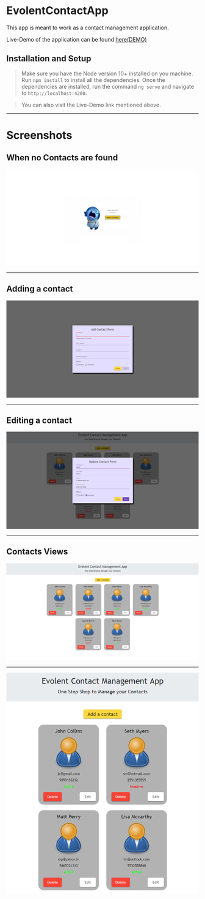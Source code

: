 # EvolentContactApp

This app is meant to work as a contact management application.

Live-Demo of the application can be found [here(DEMO)](https://prashant-evolent.firebaseapp.com)

## Installation and Setup

> Make sure you have the Node version 10+ installed on you machine.
> Run `npm install` to install all the dependencies.
> Once the dependencies are installed, run the command `ng serve` and navigate to `http://localhost:4200`.

> You can also visit the Live-Demo link mentioned above.

---

# Screenshots

## When no Contacts are found

![No-Contacts](no-contacts.png)

---

## Adding a contact

![Add](add-contact.png)

---

## Editing a contact

![Edit](update-contact.png)

---

## Contacts Views

![desktop](contacts.png)

---

![mobile](contacts-sm.png)
